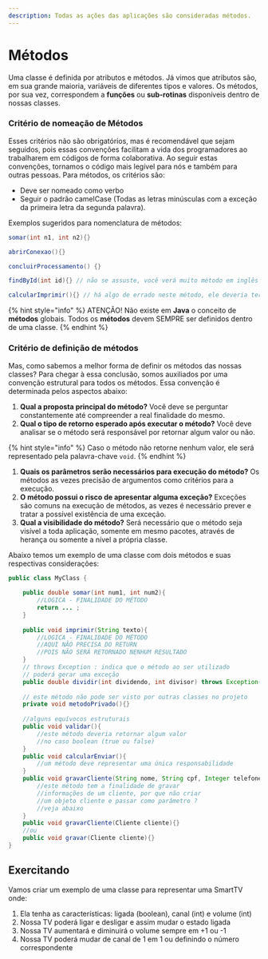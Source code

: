 ```yaml
---
description: Todas as ações das aplicações são consideradas métodos.
---
```


# Métodos

Uma classe é definida por atributos e métodos. Já vimos que atributos são, em sua grande maioria, variáveis de diferentes tipos e valores. Os métodos, por sua vez, correspondem a **funções** ou **sub-rotinas** disponíveis dentro de nossas classes.

### Critério de nomeação de Métodos

Esses critérios não são obrigatórios, mas é recomendável que sejam seguidos, pois essas convenções facilitam a vida dos programadores ao trabalharem em códigos de forma colaborativa. Ao seguir estas convenções, tornamos o código mais legível para nós e também para outras pessoas. Para métodos, os critérios são:&#x20;

* Deve ser nomeado como verbo
* Seguir o padrão camelCase (Todas as letras minúsculas com a exceção da primeira letra da segunda palavra).

Exemplos sugeridos para nomenclatura de métodos:

```java
somar(int n1, int n2){}

abrirConexao(){}

concluirProcessamento() {}

findById(int id){} // não se assuste, você verá muito método em inglês em sua jornada

calcularImprimir(){} // há algo de errado neste método, ele deveria ter uma única finalidade

```

{% hint style="info" %}
ATENÇÃO! Não existe em **Java** o conceito de **métodos** globais. Todos os **métodos** devem SEMPRE ser definidos dentro de uma classe.
{% endhint %}

### Critério de definição de métodos

Mas, como sabemos a melhor forma de definir os métodos das nossas classes? Para chegar à essa conclusão, somos auxiliados por uma convenção estrutural para todos os métodos. Essa convenção é determinada pelos aspectos abaixo:

1. **Qual a proposta principal do método?** Você deve se perguntar constantemente até compreender a real finalidade do mesmo.
2. **Qual o tipo de retorno esperado após executar o método?** Você deve analisar se o método será responsável por retornar algum valor ou não.

{% hint style="info" %}
&#x20;Caso o método não retorne nenhum valor, ele será representado pela palavra-chave `void`.&#x20;
{% endhint %}

1. **Quais os parâmetros serão necessários para execução do método?** Os métodos as vezes precisão de argumentos como critérios para a execução.
2. **O método possui o risco de apresentar alguma exceção?** Exceções são comuns na execução de métodos, as vezes é necessário prever e tratar a possível existência de uma exceção.
3. **Qual a visibilidade do método?** Será necessário que o método seja visível a toda aplicação, somente em mesmo pacotes, através de herança ou somente a nível a própria classe.

Abaixo temos um exemplo de uma classe com dois métodos e suas respectivas considerações:

```java
public class MyClass {
	
	public double somar(int num1, int num2){
		//LOGICA - FINALIDADE DO MÉTODO
		return ... ;
	}
	
	public void imprimir(String texto){
		//LOGICA - FINALIDADE DO MÉTODO
		//AQUI NÃO PRECISA DO RETURN
		//POIS NÃO SERÁ RETORNADO NENHUM RESULTADO
	}
	// throws Exception : indica que o método ao ser utilizado
	// poderá gerar uma exceção
	public double dividir(int dividendo, int divisor) throws Exception{}
	
	// este método não pode ser visto por outras classes no projeto
	private void metodoPrivado(){}
	
	//alguns equívocos estruturais
	public void validar(){
		//este método deveria retornar algum valor
		//no caso boolean (true ou false)
	}
	public void calcularEnviar(){
		//um método deve representar uma única responsabilidade
	}
	public void gravarCliente(String nome, String cpf, Integer telefone, ....){
		//este método tem a finalidade de gravar
		//informações de um cliente, por que não criar
		//um objeto cliente e passar como parâmetro ?
		//veja abaixo
	}
	public void gravarCliente(Cliente cliente){}
	//ou
	public void gravar(Cliente cliente){}
}
```

## Exercitando

Vamos criar um exemplo de uma classe para representar uma SmartTV onde:

1. Ela tenha as características: ligada (boolean), canal (int) e volume (int)
2. Nossa TV poderá ligar e desligar e assim mudar o estado ligada
3. Nossa TV aumentará e diminuirá o volume sempre em +1 ou -1
4. Nossa TV poderá mudar de canal de 1 em 1 ou definindo o número correspondente
